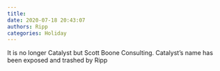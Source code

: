 ```yaml
---
title: 
date: 2020-07-18 20:43:07
authors: Ripp
categories: Holiday
---
```


 It is no longer Catalyst but Scott Boone Consulting.   Catalyst’s name has been exposed and trashed by Ripp